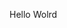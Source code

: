 Hello Wolrd



























































































































































































































































































































































































































































































































































































































































































































































































































































































































































































































































































































































































































































































































































































































































































































































































































































































































































































































































































































































































































































































































































































































































































































































































































































































































































































































































































